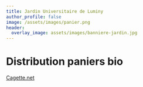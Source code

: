 ```yaml
---
title: Jardin Universitaire de Luminy
author_profile: false
image: /assets/images/panier.png
header:
  overlay_image: assets/images/banniere-jardin.jpg
---
```

# Distribution paniers bio
[Cagette.net](http://app.cagette.net/group/2003)
